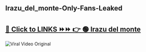 
 ## Irazu_del_monte-Only-Fans-Leaked

# <h2><a href="https://clipsfans.com/Irazu_del_monte&ref=git">🔗 Click to LINKS ⏩⏩ 👉 🟢 Irazu del monte </a></h2>

<a href="https://clipsfans.com/Irazu_del_monte&ref=git" rel="nofollow" data-target="animated-image.originalLink"><img src="https://i.ibb.co.com/xMMVF88/686577567.gif" alt="Viral Video Original" style="max-width: 100%; display: inline-block;" data-target="animated-image.originalImage"></a>
